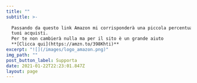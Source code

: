```yaml
---
title: ""
subtitle: >-
  
  Passando da questo link Amazon mi corrisponderà una piccola percentuale sui
  tuoi acquisti.
  Per te non cambierà nulla ma per il sito è un grande aiuto 
  **[Clicca qui](https://amzn.to/398Khti)**
excerpt: "![](/images/logo_amazon.png)"
img_path: ""
post_button_label: Supporta
date: 2021-01-22T22:23:01.847Z
layout: page
---
```


